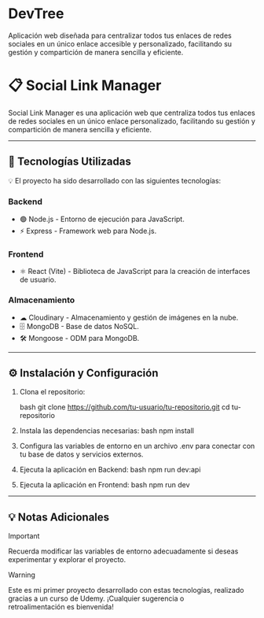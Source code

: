 # DevTree
Aplicación web diseñada para centralizar todos tus enlaces de redes sociales en un único enlace accesible y personalizado, facilitando su gestión y compartición de manera sencilla y eficiente.

# 📋 Social Link Manager
 Social Link Manager es una aplicación web que centraliza todos tus enlaces de redes sociales en un único enlace personalizado, facilitando su gestión y compartición de manera sencilla y eficiente.

---

## 🚀 Tecnologías Utilizadas  
💡 El proyecto ha sido desarrollado con las siguientes tecnologías:  

### Backend  
- 🟢 Node.js - Entorno de ejecución para JavaScript.  
- ⚡ Express - Framework web para Node.js.  

### Frontend  
- ⚛ React (Vite) - Biblioteca de JavaScript para la creación de interfaces de usuario.  

### Almacenamiento  
- ☁ Cloudinary - Almacenamiento y gestión de imágenes en la nube.  
- 🗄 MongoDB - Base de datos NoSQL.  
- 🛠 Mongoose - ODM para MongoDB.  

---

## ⚙ Instalación y Configuración  

1. Clona el repositorio:  

   bash
   git clone https://github.com/tu-usuario/tu-repositorio.git
   cd tu-repositorio

2. Instala las dependencias necesarias:
   bash
   npm install

3. Configura las variables de entorno en un archivo .env para conectar con tu base de datos y servicios externos.

4. Ejecuta la aplicación en Backend:
   bash
   npm run dev:api

5. Ejecuta la aplicación en Frontend:
   bash
   npm run dev
---

## 💡 Notas Adicionales

> [!IMPORTANT] 
> Recuerda modificar las variables de entorno adecuadamente si deseas experimentar y explorar el proyecto.

> [!WARNING] 
>  Este es mi primer proyecto desarrollado con estas tecnologías, realizado gracias a un curso de Udemy. ¡Cualquier sugerencia o retroalimentación es bienvenida!
